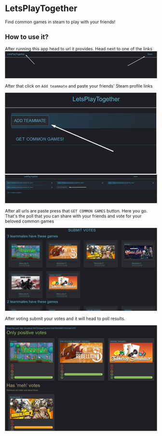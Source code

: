 ﻿<h1>LetsPlayTogether</h1>

Find common games in steam to play with your friends!

<h2>How to use it?</h2>
After running this app head to url it provides. Head next to one of the links

<img src="./ReadmeImages/HeadToSteam.png" alt="whoops... pics are missing">

After that click on ```Add teammate``` and paste your friends' Steam profile links

<img src="./ReadmeImages/PressAddTeammate.png" alt="whoops... pics are missing">
<img src="./ReadmeImages/AddTeammatesUrls.png" alt="whoops... pics are missing">

After all urls are paste press that ```GET COMMON GAMES``` button.
Here you go. That's the poll that you can share with your friends and vote for your beloved common games

<img src="./ReadmeImages/Results.png" alt="whoops... pics are missing">

After voting submit your votes and it will head to poll results.

<img src="./ReadmeImages/PollResults.png" alt="whoops... pics are missing">
